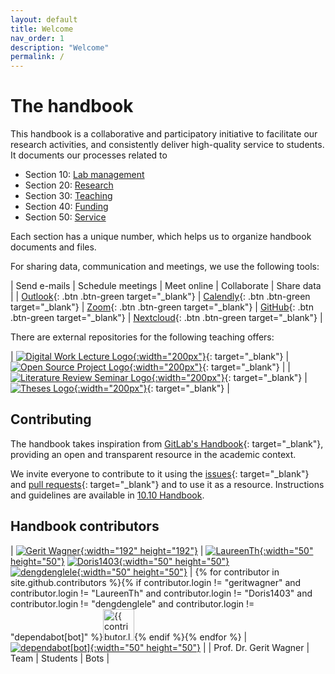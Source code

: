 ```yaml
---
layout: default
title: Welcome
nav_order: 1
description: "Welcome"
permalink: /
---
```


# The handbook

This handbook is a collaborative and participatory initiative to facilitate our research activities, and consistently deliver high-quality service to students.
It documents our processes related to 

- Section 10: [Lab management](docs/10-lab/)
- Section 20: [Research](docs/20-research/)
- Section 30: [Teaching](docs/30-teaching/)
- Section 40: [Funding](docs/40-funding)
- Section 50: [Service](docs/50-service/)

Each section has a unique number, which helps us to organize handbook documents and files.

For sharing data, communication and meetings, we use the following tools:

| Send e-mails | Schedule meetings | Meet online | Collaborate | Share data |
| [Outlook](https://mailex.uni-bamberg.de/){: .btn .btn-green target="_blank"} | [Calendly](https://calendly.com/gerit-wagner/30min){: .btn .btn-green target="_blank"} | [Zoom](zoom://open){: .btn .btn-green target="_blank"} | [GitHub](https://github.com/orgs/digital-work-lab/repositories){: .btn .btn-green target="_blank"} | [Nextcloud](https://nc-2272638881871040784.nextcloud-ionos.com/index.php/apps/dashboard/){: .btn .btn-green target="_blank"} |

There are external repositories for the following teaching offers:

| [![Digital Work Lecture Logo](https://digital-work-lab.github.io/digital-work-lecture/assets/images/IDW-logo.png){:width="200px"}](https://digital-work-lab.github.io/digital-work-lecture/){: target="_blank"} | [![Open Source Project Logo](https://digital-work-lab.github.io/open-source-project/assets/images/open-source-project.png){:width="200px"}](https://digital-work-lab.github.io/open-source-project/){: target="_blank"} |
| [![Literature Review Seminar Logo](https://digital-work-lab.github.io/literature-review-seminar/assets/images/lr-seminar.png){:width="200px"}](https://digital-work-lab.github.io/literature-review-seminar/){: target="_blank"} | [![Theses Logo](https://digital-work-lab.github.io/theses/assets/images/theses.png){:width="200px"}](https://digital-work-lab.github.io/theses/){: target="_blank"} |

## Contributing

The handbook takes inspiration from [GitLab's Handbook](https://handbook.gitlab.com/){: target="_blank"}, providing an open and transparent resource in the academic context.

We invite everyone to contribute to it using the [issues](https://github.com/digital-work-lab/handbook/issues){: target="_blank"} and [pull requests](https://github.com/digital-work-lab/handbook/pulls){: target="_blank"} and to use it as a resource.
Instructions and guidelines are available in [10.10 Handbook](docs/10-lab/10_processes/10.10.handbook.html).

<!--
## Recent changes

- [Handbook changes in July](https://github.com/digital-work-lab/handbook/compare/6e0b3da0c213f74dce154642892d50e5ed96a9b3...6e0b3da0c213f74dce154642892d50e5ed96a9b3)

## Contact

Offices: WE5/1.081.

[Schedule a meeting](https://calendly.com/gerit-wagner/30min){: .btn .btn-green }

<iframe width="600" height="200" frameborder="0" scrolling="no" marginheight="0" marginwidth="0" src="https://www.openstreetmap.org/export/embed.html?bbox=10.862774848937988%2C49.89987300208533%2C10.876936912536623%2C49.90642391513594&amp;layer=mapnik&amp;marker=49.9031485698061%2C10.869855880737305" style="border: 1px solid black"></iframe>
-->

## Handbook contributors

| [![Gerit Wagner](https://avatars.githubusercontent.com/u/3872815?v=4){:width="192" height="192"}](https://github.com/geritwagner) | [![LaureenTh](https://avatars.githubusercontent.com/u/130306776?v=4){:width="50" height="50"}](https://github.com/LaureenTh) [![Doris1403](https://avatars.githubusercontent.com/u/135109375?v=4){:width="50" height="50"}](https://github.com/Doris1403)<br> [![dengdenglele](https://avatars.githubusercontent.com/u/135805718?v=4){:width="50" height="50"}](https://github.com/dengdenglele)  | {% for contributor in site.github.contributors %}{% if contributor.login != "geritwagner" and contributor.login != "LaureenTh" and contributor.login != "Doris1403" and contributor.login != "dengdenglele" and contributor.login != "dependabot[bot]" %}<a href="{{ contributor.html_url }}"><img src="{{ contributor.avatar_url }}" width="50" height="50" alt="{{ contributor.login }}"/></a>{% endif %}{% endfor %} |[![dependabot[bot]](https://avatars.githubusercontent.com/in/29110?v=4){:width="50" height="50"}](https://github.com/apps/dependabot) |
| Prof. Dr. Gerit Wagner | Team | Students | Bots |

<!-- 
<ul class="list-style-none">
{% for contributor in site.github.contributors %}
  <li class="d-inline-block mr-1">
     <a href="{{ contributor.html_url }}"><img src="{{ contributor.avatar_url }}" width="32" height="32" alt="{{ contributor.login }}"/></a>
  </li>
{% endfor %}
</ul>
 -->
